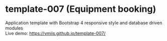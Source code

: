 # template-007 (Equipment booking)

Application template with Bootstrap 4 responsive style and database driven modules  
Live demo: https://vmiis.github.io/template-007/
